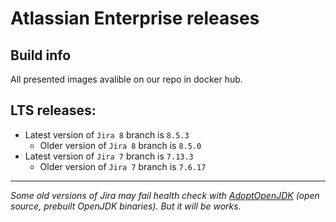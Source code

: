 # Atlassian Enterprise releases
## Build info

All presented images avalible on our repo in docker hub.

## LTS releases:
* Latest version of `Jira 8` branch is `8.5.3`
	* Older version of `Jira 8` branch is `8.5.0`
* Latest version of `Jira 7` branch is `7.13.3`
	* Older version of `Jira 7` branch is `7.6.17`

-------

*Some old versions of Jira may fail health check with [AdoptOpenJDK](https://github.com/AdoptOpenJDK) (open source, prebuilt OpenJDK binaries). But it will be works.*
